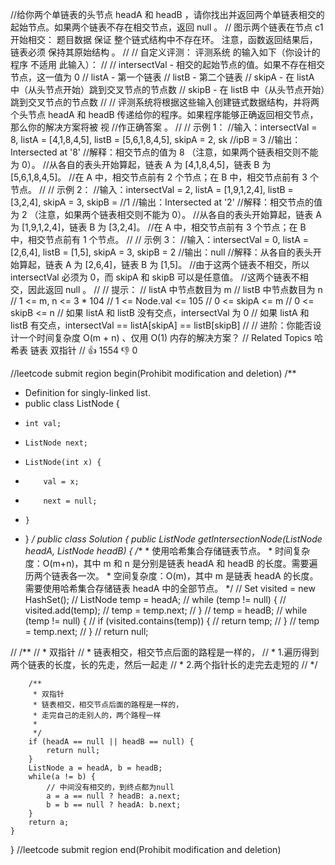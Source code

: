 //给你两个单链表的头节点 headA 和 headB ，请你找出并返回两个单链表相交的起始节点。如果两个链表不存在相交节点，返回 null 。 
// 图示两个链表在节点 c1 开始相交：  题目数据 保证 整个链式结构中不存在环。  注意，函数返回结果后，链表必须 保持其原始结构 。
//
// 自定义评测：  评测系统 的输入如下（你设计的程序 不适用 此输入）：
//
// intersectVal - 相交的起始节点的值。如果不存在相交节点，这一值为 0 
// listA - 第一个链表 
// listB - 第二个链表 
// skipA - 在 listA 中（从头节点开始）跳到交叉节点的节点数 
// skipB - 在 listB 中（从头节点开始）跳到交叉节点的节点数 
//
// 评测系统将根据这些输入创建链式数据结构，并将两个头节点 headA 和 headB 传递给你的程序。如果程序能够正确返回相交节点，那么你的解决方案将被 视
//作正确答案 。 
//
// 示例 1： 
//输入：intersectVal = 8, listA = [4,1,8,4,5], listB = [5,6,1,8,4,5], skipA = 2, sk
//ipB = 3
//输出：Intersected at '8'
//解释：相交节点的值为 8 （注意，如果两个链表相交则不能为 0）。
//从各自的表头开始算起，链表 A 为 [4,1,8,4,5]，链表 B 为 [5,6,1,8,4,5]。
//在 A 中，相交节点前有 2 个节点；在 B 中，相交节点前有 3 个节点。
//
// 示例 2： 
//输入：intersectVal = 2, listA = [1,9,1,2,4], listB = [3,2,4], skipA = 3, skipB =
//1
//输出：Intersected at '2'
//解释：相交节点的值为 2 （注意，如果两个链表相交则不能为 0）。
//从各自的表头开始算起，链表 A 为 [1,9,1,2,4]，链表 B 为 [3,2,4]。
//在 A 中，相交节点前有 3 个节点；在 B 中，相交节点前有 1 个节点。
// 
// 示例 3：
//输入：intersectVal = 0, listA = [2,6,4], listB = [1,5], skipA = 3, skipB = 2
//输出：null
//解释：从各自的表头开始算起，链表 A 为 [2,6,4]，链表 B 为 [1,5]。
//由于这两个链表不相交，所以 intersectVal 必须为 0，而 skipA 和 skipB 可以是任意值。
//这两个链表不相交，因此返回 null 。
// 
// 提示：
// listA 中节点数目为 m
// listB 中节点数目为 n 
// 1 <= m, n <= 3 * 104 
// 1 <= Node.val <= 105 
// 0 <= skipA <= m 
// 0 <= skipB <= n 
// 如果 listA 和 listB 没有交点，intersectVal 为 0 
// 如果 listA 和 listB 有交点，intersectVal == listA[skipA] == listB[skipB] 
//
// 进阶：你能否设计一个时间复杂度 O(m + n) 、仅用 O(1) 内存的解决方案？ 
// Related Topics 哈希表 链表 双指针 
// 👍 1554 👎 0


//leetcode submit region begin(Prohibit modification and deletion)
/**
 * Definition for singly-linked list.
 * public class ListNode {
 *     int val;
 *     ListNode next;
 *     ListNode(int x) {
 *         val = x;
 *         next = null;
 *     }
 * }
 */
public class Solution {
    public ListNode getIntersectionNode(ListNode headA, ListNode headB) {
        /**
         * 使用哈希集合存储链表节点。
         * 时间复杂度：O(m+n)，其中 m 和 n 是分别是链表 headA 和 headB 的长度。需要遍历两个链表各一次。
         * 空间复杂度：O(m)，其中 m 是链表 headA 的长度。需要使用哈希集合存储链表 headA 中的全部节点。
         */
//        Set<ListNode> visited = new HashSet<ListNode>();
//        ListNode temp = headA;
//        while (temp != null) {
//            visited.add(temp);
//            temp = temp.next;
//        }
//        temp = headB;
//        while (temp != null) {
//            if (visited.contains(temp)) {
//                return temp;
//            }
//            temp = temp.next;
//        }
//        return null;

//        /**
//         * 双指针
//         * 链表相交，相交节点后面的路程是一样的，
//         * 1.遍历得到两个链表的长度，长的先走，然后一起走
//         * 2.两个指针长的走完去走短的
//         */

        /**
         * 双指针
         * 链表相交，相交节点后面的路程是一样的，
         * 走完自己的走别人的，两个路程一样
         *
         */
        if (headA == null || headB == null) {
            return null;
        }
        ListNode a = headA, b = headB;
        while(a != b) {
            // 中间没有相交的，到终点都为null
            a = a == null ? headB: a.next;
            b = b == null ? headA: b.next;
        }
        return a;
    }
}
//leetcode submit region end(Prohibit modification and deletion)
